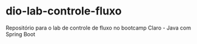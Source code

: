 # dio-lab-controle-fluxo
Repositório para o lab de controle de fluxo no bootcamp Claro - Java com Spring Boot
